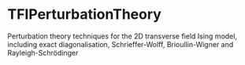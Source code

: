 # TFIPerturbationTheory
Perturbation theory techniques for the 2D transverse field Ising model, including exact diagonalisation, Schrieffer-Wolff, Brioullin-Wigner and Rayleigh-Schrödinger
